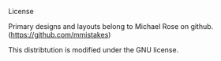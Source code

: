 License

Primary designs and layouts belong to Michael Rose on github. (https://github.com/mmistakes)

This distribtution is modified under the GNU license.